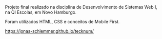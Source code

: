 Projeto final realizado na disciplina de Desenvolvimento de Sistemas Web I, na QI Escolas, em Novo Hamburgo.

Foram utilizados HTML, CSS e conceitos de Mobile First.

https://jonas-schlemmer.github.io/tecknum/
